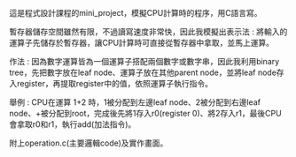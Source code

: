 <p>這是程式設計課程的mini_project，模擬CPU計算時的程序，用C語言寫。<p>
<p>暫存器儲存空間雖然有限，不過讀寫速度非常快，因此我模擬出表示法 : 將輸入的運算子先儲存於暫存器，讓CPU計算時可直接從暫存器中拿取，並馬上運算。<p>
<p>作法 : 因為數字運算皆為一個運算子搭配兩個數字或數字串，因此我利用binary tree，先把數字放在leaf node、運算子放在其他parent node，並將leaf node存入register，再提取register中的值，依照運算子執行指令。<p>
<p>舉例 : CPU在運算 1+2 時，1被分配到左邊leaf node、2被分配到右邊leaf node、+被分配到root，完成後先將1存入r0(register 0)、將2存入r1，最後CPU會拿取r0和r1，執行add(加法指令)。<p>
<p>附上operation.c(主要邏輯code)及實作畫面。<p>
